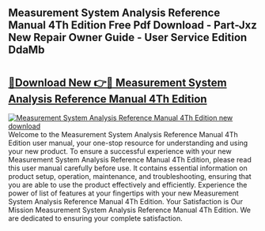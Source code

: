 ## Measurement System Analysis Reference Manual 4Th Edition Free Pdf Download - Part-Jxz New Repair Owner Guide - User Service Edition DdaMb

# <h2><a href="http://bc47162.oget.top/?id=Measurement+System+Analysis+Reference+Manual+4Th+Edition">🔗Download New 👉🔴 Measurement System Analysis Reference Manual 4Th Edition</a></h2>

[![Measurement System Analysis Reference Manual 4Th Edition new download](https://i.imgur.com/5g1atiW.png)](http://bc47162.oget.top/?id=Measurement+System+Analysis+Reference+Manual+4Th+Edition)
Welcome to the Measurement System Analysis Reference Manual 4Th Edition user manual, your one-stop resource for understanding and using your new product. To ensure a successful experience with your new Measurement System Analysis Reference Manual 4Th Edition, please read this user manual carefully before use. It contains essential information on product setup, operation, maintenance, and troubleshooting, ensuring that you are able to use the product effectively and efficiently. Experience the power of list of features at your fingertips with your new Measurement System Analysis Reference Manual 4Th Edition. Your Satisfaction is Our Mission Measurement System Analysis Reference Manual 4Th Edition. We are dedicated to ensuring your complete satisfaction.

